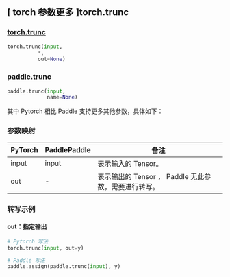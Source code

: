 ## [ torch 参数更多 ]torch.trunc
### [torch.trunc](https://pytorch.org/docs/stable/generated/torch.trunc.html?highlight=torch+trunc#torch.trunc)

```python
torch.trunc(input,
          *,
          out=None)
```

### [paddle.trunc](https://www.paddlepaddle.org.cn/documentation/docs/zh/api/paddle/trunc_cn.html)

```python
paddle.trunc(input,
             name=None)
```

其中 Pytorch 相比 Paddle 支持更多其他参数，具体如下：
### 参数映射
| PyTorch       | PaddlePaddle | 备注                                                   |
| ------------- | ------------ | ------------------------------------------------------ |
|   input       |  input  | 表示输入的 Tensor。  |
|  out  | - |  表示输出的 Tensor ， Paddle 无此参数，需要进行转写。    |

### 转写示例
#### out：指定输出
```python
# Pytorch 写法
torch.trunc(input, out=y)

# Paddle 写法
paddle.assign(paddle.trunc(input), y)
```
